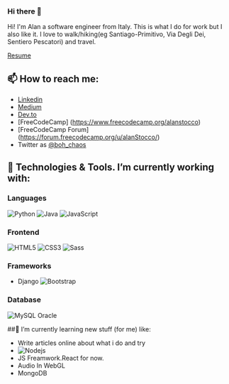 ### Hi there 👋

Hi! I'm Alan a software engineer from Italy. 
This is what I do for work but I also like it. I love to walk/hiking(eg Santiago-Primitivo, Via Degli Dei, Sentiero Pescatori) and travel.

[Resume](https://github.com/alanStocco/alanStocco/files/5918874/Resume_CV_Alan_Stocco.pdf)

## 📫 How to reach me:
 - [Linkedin](https://www.linkedin.com/in/alan-stocco/?locale=en_US) 
 - [Medium](https://medium.com/@stocco.alan) 
 - [Dev.to](https://dev.to/alanstocco)
 - [FreeCodeCamp] (https://www.freecodecamp.org/alanstocco)
 - [FreeCodeCamp Forum] (https://forum.freecodecamp.org/u/alanStocco/)
  - Twitter as [@boh_chaos](https://twitter.com/boh_chaos)

## 🔭 Technologies & Tools. I’m currently working with: 

### Languages

![Python](https://img.shields.io/badge/-3d3d3d?style=flat-square&logo=python&logoColor=white&link=https://github.com/pranjaljain0)
![Java](https://img.shields.io/badge/-3d3d3d?style=flat-square&logo=java&logoColor=white&link=https://github.com/pranjaljain0)
![JavaScript](https://img.shields.io/badge/-JavaScript-black?style=flat-square&logo=javascript) 

### Frontend

![HTML5](https://img.shields.io/badge/-HTML5-%23E44D27?style=flat-square&logo=html5&logoColor=ffffff)
![CSS3](https://img.shields.io/badge/-CSS3-%231572B6?style=flat-square&logo=css3)
![Sass](https://img.shields.io/badge/-Sass-%23CC6699?style=flat-square&logo=sass&logoColor=ffffff)


### Frameworks

- Django 
![Bootstrap](https://img.shields.io/badge/-Bootstrap-563D7C?style=flat-square&logo=bootstrap)


### Database

![MySQL](https://img.shields.io/badge/-MySQL-black?style=flat-square&logo=mysql)
Oracle

##🌱 I’m currently learning new stuff (for me) like: 
- Write articles online about what i do and try
- ![Nodejs](https://img.shields.io/badge/-Nodejs-black?style=flat-square&logo=Node.js)
- JS Freamwork.React for now.
- Audio In WebGL
- MongoDB


<!--
**alanStocco/alanStocco** is a ✨ _special_ ✨ repository because its `README.md` (this file) appears on your GitHub profile.

Here are some ideas to get you started:

- 🔭 I’m currently working on ...
- 🌱 I’m currently learning ...
- 👯 I’m looking to collaborate on ...
- 🤔 I’m looking for help with ...
- 💬 Ask me about ...
- 📫 How to reach me: ...
- 😄 Pronouns: ...
- ⚡ Fun fact: ...
-->
